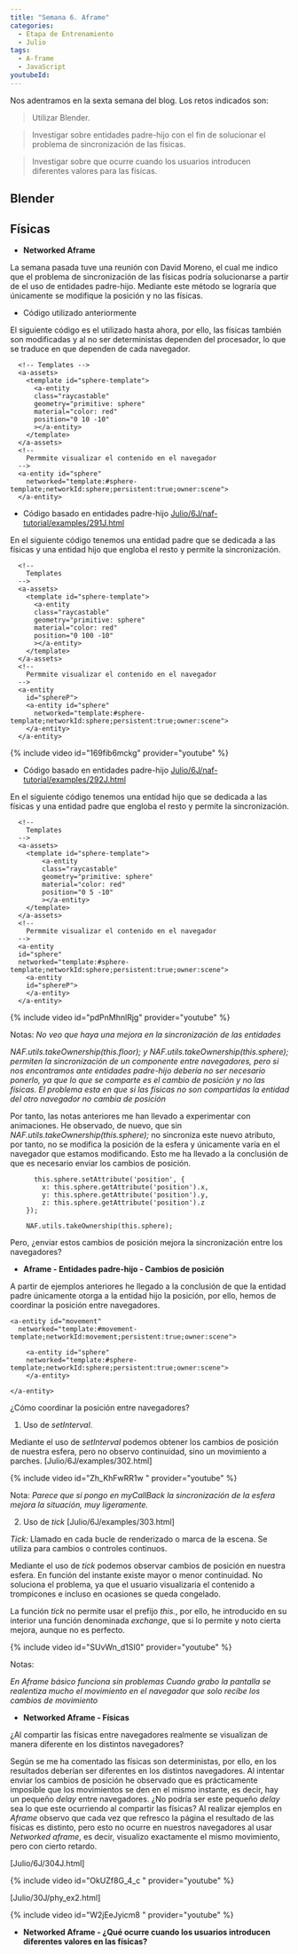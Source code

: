 ```yaml
---
title: "Semana 6. Aframe"
categories:
  - Etapa de Entrenamiento
  - Julio
tags:
  - A-frame
  - JavaScript
youtubeId: 
---
```



Nos adentramos en la sexta semana del blog. Los retos indicados son:

> Utilizar Blender.

> Investigar sobre entidades padre-hijo con el fin de solucionar el problema de sincronización de las físicas. 

> Investigar sobre que ocurre cuando los usuarios introducen diferentes valores para las físicas. 


## **Blender**


## **Físicas**

* **Networked Aframe**

La semana pasada tuve una reunión con David Moreno, el cual me indico que el problema de sincronización de las físicas podría solucionarse a partir de el uso de entidades padre-hijo. Mediante este método se lograría que únicamente se modifique la posición y no las físicas. 

* Código utilizado anteriormente

El siguiente código es el utilizado hasta ahora, por ello, las físicas también son modificadas y al no ser deterministas dependen del procesador, lo que se traduce en que dependen de cada navegador. 

      <!-- Templates -->
      <a-assets>
        <template id="sphere-template">
          <a-entity 
          class="raycastable" 
          geometry="primitive: sphere" 
          material="color: red" 
          position="0 10 -10" 
          ></a-entity>
        </template>
      </a-assets>
      <!--
        Permmite visualizar el contenido en el navegador
      -->
      <a-entity id="sphere" 
        networked="template:#sphere-template;networkId:sphere;persistent:true;owner:scene">
      </a-entity>


* Código basado en entidades padre-hijo [Julio/6J/naf-tutorial/examples/291J.html](https://github.com/RoboticsLabURJC/2022-tfg-ana-villanueva/blob/main/otros/6J/naf-tutorial/examples/291J.html)

En el siguiente código tenemos una entidad padre que se dedicada a las físicas y una entidad hijo que engloba el resto y permite la sincronización. 

      <!-- 
        Templates 
      -->
      <a-assets>
        <template id="sphere-template">
          <a-entity 
          class="raycastable" 
          geometry="primitive: sphere" 
          material="color: red" 
          position="0 100 -10" 
          ></a-entity>
        </template>
      </a-assets>
      <!--
        Permmite visualizar el contenido en el navegador
      -->
      <a-entity
        id="sphereP">
        <a-entity id="sphere" 
          networked="template:#sphere-template;networkId:sphere;persistent:true;owner:scene">
        </a-entity>
      </a-entity>

{% include video id="169fib6mckg" provider="youtube" %}
       

* Código basado en entidades padre-hijo [Julio/6J/naf-tutorial/examples/292J.html](https://github.com/RoboticsLabURJC/2022-tfg-ana-villanueva/blob/main/otros/6J/naf-tutorial/examples/292J.html)

En el siguiente código tenemos una entidad hijo que se dedicada a las físicas y una entidad padre que engloba el resto y permite la sincronización. 

      <!-- 
        Templates 
      -->
      <a-assets>
        <template id="sphere-template">
            <a-entity 
            class="raycastable" 
            geometry="primitive: sphere" 
            material="color: red" 
            position="0 5 -10" 
            ></a-entity>
        </template>
      </a-assets>
      <!--
        Permmite visualizar el contenido en el navegador
      -->
      <a-entity
      id="sphere" 
      networked="template:#sphere-template;networkId:sphere;persistent:true;owner:scene">
        <a-entity
        id="sphereP">
        </a-entity>
      </a-entity>

{% include video id="pdPnMhnlRjg" provider="youtube" %}

Notas: 
*No veo que haya una mejora en la sincronización de las entidades*

*NAF.utils.takeOwnership(this.floor); y NAF.utils.takeOwnership(this.sphere); permiten la sincronización de un componente entre navegadores, pero si nos encontramos ante entidades padre-hijo debería no ser necesario ponerlo, ya que lo que se comparte es el cambio de posición y no las físicas. El problema esta en que si las físicas no son compartidas la entidad del otro navegador no cambia de posición* 

Por tanto, las notas anteriores me han llevado a experimentar con animaciones. He observado, de nuevo, que sin *NAF.utils.takeOwnership(this.sphere);* no sincroniza este nuevo atributo, por tanto, no se modifica la posición de la esfera y únicamente varía en el navegador que estamos modificando. Esto me ha llevado a la conclusión de que es necesario enviar los cambios de posición. 

          this.sphere.setAttribute('position', {
            x: this.sphere.getAttribute('position').x,
            y: this.sphere.getAttribute('position').y,
            z: this.sphere.getAttribute('position').z
        });

        NAF.utils.takeOwnership(this.sphere);

Pero, ¿enviar estos cambios de posición mejora la sincronización entre los navegadores?


* **Aframe - Entidades padre-hijo - Cambios de posición**

A partir de ejemplos anteriores he llegado a la conclusión de que la entidad padre únicamente otorga a la entidad hijo la posición, por ello, hemos de coordinar la posición entre navegadores. 

    <a-entity id="movement" 
      networked="template:#movement-template;networkId:movement;persistent:true;owner:scene">

        <a-entity id="sphere" 
        networked="template:#sphere-template;networkId:sphere;persistent:true;owner:scene">
        </a-entity>

    </a-entity>

¿Cómo coordinar la posición entre navegadores?

1. Uso de *setInterval*.

Mediante el uso de *setInterval* podemos obtener los cambios de posición de nuestra esfera, pero no observo continuidad, sino un movimiento a parches. [Julio/6J/examples/302.html]

{% include video id="Zh_KhFwRR1w " provider="youtube" %}

Nota: *Parece que si pongo en myCallBack la sincronización de la esfera mejora la situación, muy ligeramente.*

2. Uso de *tick* [Julio/6J/examples/303.html]

*Tick:* Llamado en cada bucle de renderizado o marca de la escena. Se utiliza para cambios o controles continuos.

Mediante el uso de *tick* podemos observar cambios de posición en nuestra esfera. En función del instante existe mayor o menor continuidad. No soluciona el problema, ya que el usuario visualizaria el contenido a trompicones e incluso en ocasiones se queda congelado.  

La función *tick* no permite usar el prefijo *this.*, por ello, he introducido en su interior una función denominada *exchange*, que si lo permite y noto cierta mejora, aunque no es perfecto. 

{% include video id="SUvWn_d1SI0" provider="youtube" %}

Notas: 

*En Aframe básico funciona sin problemas*
*Cuando grabo la pantalla se realentiza mucho el movimiento en el navegador que solo recibe los cambios de movimiento*

* **Networked Aframe - Físicas**

¿Al compartir las físicas entre navegadores realmente se visualizan de manera diferente en los distintos navegadores?

Según se me ha comentado las físicas son deterministas, por ello, en los resultados deberían ser diferentes en los distintos navegadores. Al intentar enviar los cambios de posición he observado que es prácticamente imposible que los movimientos se den en el mismo instante, es decir, hay un pequeño *delay* entre navegadores. ¿No podría ser este pequeño *delay* sea lo que este ocurriendo al compartir las físicas?
Al realizar ejemplos en *Aframe* observo que cada vez que refresco la página el resultado de las físicas es distinto, pero esto no ocurre en nuestros navegadores al usar *Networked aframe*, es decir, visualizo exactamente el mismo movimiento, pero con cierto retardo. 

[Julio/6J/304J.html]

{% include video id="OkUZf8G_4_c " provider="youtube" %}

[Julio/30J/phy_ex2.html]

{% include video id="W2jEeJyicm8 " provider="youtube" %}




* **Networked Aframe - ¿Qué ocurre cuando los usuarios introducen diferentes valores en las físicas?**